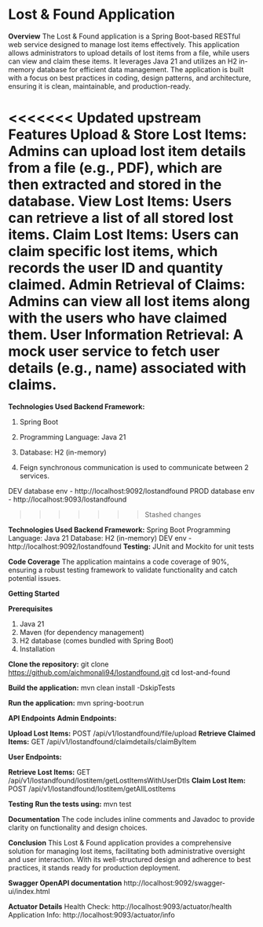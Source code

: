 # Lost & Found Application
**Overview**
The Lost & Found application is a Spring Boot-based RESTful web service designed to manage lost items effectively. This application allows administrators to upload details of lost items from a file, while users can view and claim these items. It leverages Java 21 and utilizes an H2 in-memory database for efficient data management. The application is built with a focus on best practices in coding, design patterns, and architecture, ensuring it is clean, maintainable, and production-ready.

<<<<<<< Updated upstream
**Features**
Upload & Store Lost Items: Admins can upload lost item details from a file (e.g., PDF), which are then extracted and stored in the database.
View Lost Items: Users can retrieve a list of all stored lost items.
Claim Lost Items: Users can claim specific lost items, which records the user ID and quantity claimed.
Admin Retrieval of Claims: Admins can view all lost items along with the users who have claimed them.
User Information Retrieval: A mock user service to fetch user details (e.g., name) associated with claims.
=======
**Technologies Used Backend Framework:**

1. Spring Boot

2. Programming Language: Java 21

3. Database: H2 (in-memory)

4. Feign synchronous communication is used to communicate between 2 services.

DEV database env - http://localhost:9092/lostandfound
PROD database env - http://localhost:9093/lostandfound
>>>>>>> Stashed changes

**Technologies Used Backend Framework:** Spring Boot
Programming Language: Java 21
Database: H2 (in-memory) 
DEV env - http://localhost:9092/lostandfound
**Testing:** JUnit and Mockito for unit tests

**Code Coverage**
The application maintains a code coverage of 90%, ensuring a robust testing framework to validate functionality and catch potential issues.

**Getting Started**

**Prerequisites**
1. Java 21
2. Maven (for dependency management)
3. H2 database (comes bundled with Spring Boot)
4. Installation

**Clone the repository:**
git clone https://github.com/aichmonali94/lostandfound.git
cd lost-and-found

**Build the application:**
mvn clean install -DskipTests

**Run the application:**
mvn spring-boot:run

**API Endpoints**
**Admin Endpoints:**

**Upload Lost Items:** POST /api/v1/lostandfound/file/upload
**Retrieve Claimed Items:** GET /api/v1/lostandfound/claimdetails/claimByItem

**User Endpoints:**

**Retrieve Lost Items:** GET /api/v1/lostandfound/lostitem/getLostItemsWithUserDtls
**Claim Lost Item:** POST /api/v1/lostandfound/lostitem/getAllLostItems

**Testing**
**Run the tests using:**
mvn test

**Documentation**
The code includes inline comments and Javadoc to provide clarity on functionality and design choices.

**Conclusion**
This Lost & Found application provides a comprehensive solution for managing lost items, facilitating both administrative oversight and user interaction. With its well-structured design and adherence to best practices, it stands ready for production deployment.

**Swagger OpenAPI documentation**
http://localhost:9092/swagger-ui/index.html

**Actuator Details**
Health Check: http://localhost:9093/actuator/health
Application Info: http://localhost:9093/actuator/info